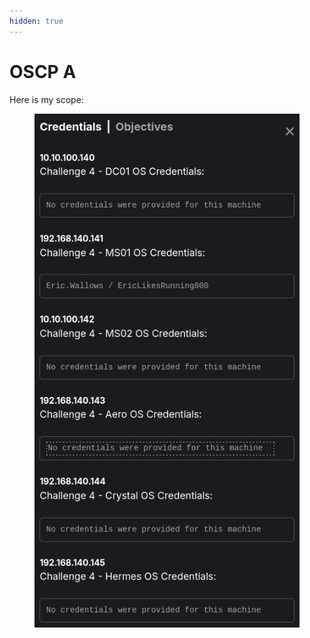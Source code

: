 ```yaml
---
hidden: true
---
```


# OSCP A

Here is my scope:

<figure><img src="../../../../.gitbook/assets/image (18).png" alt=""><figcaption></figcaption></figure>
